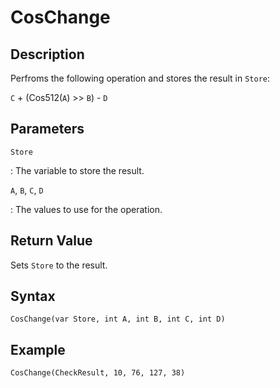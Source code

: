 # CosChange

## Description
Perfroms the following operation and stores the result in `Store`:

`C` + (Cos512(`A`) >> `B`) - `D`

## Parameters
`Store`

:   The variable to store the result.

`A`, `B`, `C`, `D`

:   The values to use for the operation.

## Return Value
Sets `Store` to the result.

## Syntax
```
CosChange(var Store, int A, int B, int C, int D)
```

## Example
```
CosChange(CheckResult, 10, 76, 127, 38)
```